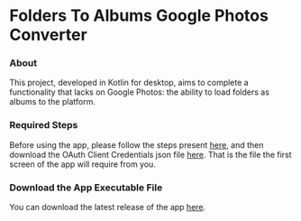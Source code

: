 # Folders To  Albums Google Photos Converter

### About


This project, developed in Kotlin for desktop, aims to complete a functionality that lacks on Google Photos: the  ability to load folders as albums to the platform.


### Required Steps


Before using the app, please follow the steps present [here](https://github.com/augustocarmo/java-photoslibrary#set-up-your-oauth2-credentials-for-java), and then download the OAuth Client Credentials json file [here](https://console.developers.google.com/apis/credentials). That is the file the first screen of the app will require from you.


### Download the App Executable File

You can download the latest release of the app [here](https://github.com/augustocarmo/folders_to_albums_google_photos_converter/releases).
